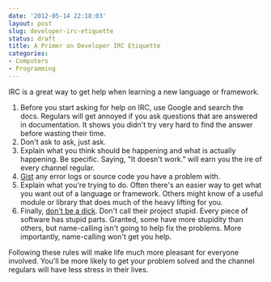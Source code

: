 ```yaml
---
date: '2012-05-14 22:18:03'
layout: post
slug: developer-irc-etiquette
status: draft
title: A Primer on Developer IRC Etiquette
categories:
- Computers
- Programming
---
```


IRC is a great way to get help when learning a new language or framework. 


1. Before you start asking for help on IRC, use Google and search the docs. Regulars will get annoyed if you ask questions that are answered in documentation. It shows you didn't try very hard to find the answer before wasting their time.
2. Don't ask to ask, just ask.
3. Explain what you think should be happening and what is actually happening. Be specific. Saying, "It doesn't work." will earn you the ire of every channel regular.
4. [Gist](https://gist.github.com/) any error logs or source code you have a problem with.
5. Explain what you're trying to do. Often there's an easier way to get what you want out of a language or framework. Others might know of a useful module or library that does much of the heavy lifting for you.
6. Finally, [don't be a dick](http://meta.wikimedia.org/wiki/Don%27t_be_a_dick). Don't call their project stupid. Every piece of software has stupid parts. Granted, some have more stupidity than others, but name-calling isn't going to help fix the problems. More importantly, name-calling won't get you help.

Following these rules will make life much more pleasant for everyone involved. You'll be more likely to get your problem solved and the channel regulars will have less stress in their lives.
